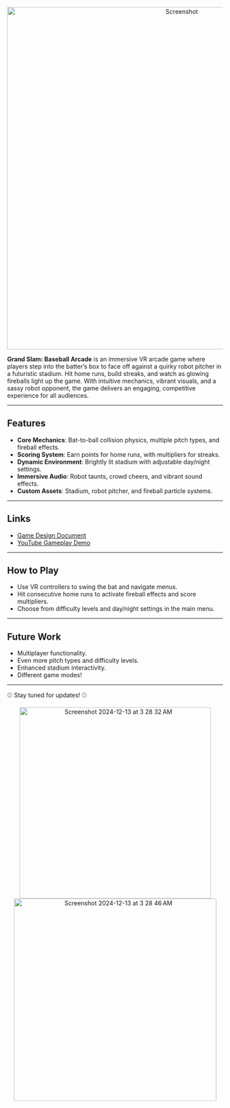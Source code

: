 <div align="center">
  <img src="https://github.com/user-attachments/assets/ff804b66-3a6e-4004-b0c9-8c964736599a" alt="Screenshot" width="800"/>
</div>

**Grand Slam: Baseball Arcade** is an immersive VR arcade game where players step into the batter’s box to face off against a quirky robot pitcher in a futuristic stadium. Hit home runs, build streaks, and watch as glowing fireballs light up the game. With intuitive mechanics, vibrant visuals, and a sassy robot opponent, the game delivers an engaging, competitive experience for all audiences.

---

## Features
- **Core Mechanics**: Bat-to-ball collision physics, multiple pitch types, and fireball effects.
- **Scoring System**: Earn points for home runs, with multipliers for streaks.
- **Dynamic Environment**: Brightly lit stadium with adjustable day/night settings.
- **Immersive Audio**: Robot taunts, crowd cheers, and vibrant sound effects.
- **Custom Assets**: Stadium, robot pitcher, and fireball particle systems.

---

## Links
- [Game Design Document](https://docs.google.com/document/d/1aT06QQvtoxNQeAL06RVYNMj8Z-pfkHYJ7f5yg49DNEw/edit?usp=sharing)
- [YouTube Gameplay Demo](https://www.youtube.com/watch?v=FWAhl_vX9nI)

---

## How to Play
- Use VR controllers to swing the bat and navigate menus.
- Hit consecutive home runs to activate fireball effects and score multipliers.
- Choose from difficulty levels and day/night settings in the main menu.

---

## Future Work
- Multiplayer functionality.
- Even more pitch types and difficulty levels.
- Enhanced stadium interactivity.
- Different game modes!

---

⚾️ Stay tuned for updates! ⚾️

<div align="center">
<img width="447" alt="Screenshot 2024-12-13 at 3 28 32 AM" src="https://github.com/user-attachments/assets/f2c98d6d-790f-49c3-9d2e-938ed55eaf95" />
<img width="473" alt="Screenshot 2024-12-13 at 3 28 46 AM" src="https://github.com/user-attachments/assets/1f6b72ae-b89e-413f-82ed-c2b828e87878" />
</div>


